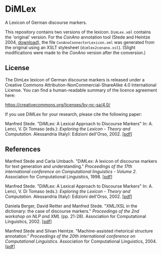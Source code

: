 # DiMLex

A Lexicon of German discourse markers. 

This repository contains two versions of the lexicon.
`DimLex.xml` contains the 'original' version.
For the *ConAno* annotation tool
(Stede and Heintze 2004, [download](https://www.ling.uni-potsdam.de/acl-lab/Forsch/pcc/Conano-Distrib.zip)),
the file `ConAnoConnectorLexicon.xml` was generated from the original
using an XSLT stylesheet (`dimlex2conano.xsl`).
(Slight modifications were made to the *ConAno* version after the conversion.)

## License

The DimLex lexicon of German discourse markers is released under a Creative
Commons Attribution-NonCommercial-ShareAlike 4.0 International License.
You can find a human-readable summary of the licence agreement here:

https://creativecommons.org/licenses/by-nc-sa/4.0/

If you use DiMLex for your research, please cite the following paper:

Manfred Stede. 
"DiMLex: A Lexical Approach to Discourse Markers"
In: A. Lenci, V. Di Tomaso (eds.): *Exploring the Lexicon - Theory and Computation*.
Alessandria (Italy): Edizioni dell'Orso, 2002. \[[pdf](http://www.ling.uni-potsdam.de/~stede/Papers/lenci02.pdf)\]

## References

Manfred Stede and Carla Umbach.
"DiMLex: A lexicon of discourse markers for text generation and understanding."
*Proceedings of the 17th international conference on Computational linguistics - Volume 2*.
Association for Computational Linguistics, 1998. \[[pdf](http://www.aclweb.org/anthology/C/C98/C98-2197.pdf)\]

Manfred Stede. 
"DiMLex: A Lexical Approach to Discourse Markers"
In: A. Lenci, V. Di Tomaso (eds.): *Exploring the Lexicon - Theory and Computation*.
Alessandria (Italy): Edizioni dell'Orso, 2002. \[[pdf](http://www.ling.uni-potsdam.de/~stede/Papers/lenci02.pdf)\]

Daniela Berger, David Reitter and Manfred Stede.
"XML/XSL in the dictionary: the case of discourse markers."
*Proceedings of the 2nd workshop on NLP and XML* (pp. 21-28).
Association for Computational Linguistics, 2002. \[[pdf](http://aclweb.org/anthology/W/W02/W02-1704.pdf)\]

Manfred Stede and Silvan Heintze.
"Machine-assisted rhetorical structure annotation."
*Proceedings of the 20th international conference on Computational Linguistics*.
Association for Computational Linguistics, 2004. \[[pdf](http://www.aclweb.org/anthology/C/C04/C04-1061.pdf)\]
